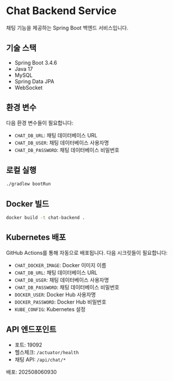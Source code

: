 # Chat Backend Service

채팅 기능을 제공하는 Spring Boot 백엔드 서비스입니다.

## 기술 스택

- Spring Boot 3.4.6
- Java 17
- MySQL
- Spring Data JPA
- WebSocket

## 환경 변수

다음 환경 변수들이 필요합니다:

- `CHAT_DB_URL`: 채팅 데이터베이스 URL
- `CHAT_DB_USER`: 채팅 데이터베이스 사용자명
- `CHAT_DB_PASSWORD`: 채팅 데이터베이스 비밀번호

## 로컬 실행

```bash
./gradlew bootRun
```

## Docker 빌드

```bash
docker build -t chat-backend .
```

## Kubernetes 배포

GitHub Actions를 통해 자동으로 배포됩니다. 다음 시크릿들이 필요합니다:

- `CHAT_DOCKER_IMAGE`: Docker 이미지 이름
- `CHAT_DB_URL`: 채팅 데이터베이스 URL
- `CHAT_DB_USER`: 채팅 데이터베이스 사용자명
- `CHAT_DB_PASSWORD`: 채팅 데이터베이스 비밀번호
- `DOCKER_USER`: Docker Hub 사용자명
- `DOCKER_PASSWORD`: Docker Hub 비밀번호
- `KUBE_CONFIG`: Kubernetes 설정

## API 엔드포인트

- 포트: 19092
- 헬스체크: `/actuator/health`
- 채팅 API: `/api/chat/*` 


배포: 202508060930